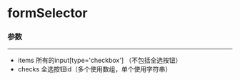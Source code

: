 # formSelector
### 参数
***********
* items
所有的input[type='checkbox'] （不包括全选按钮）
* checks
全选按钮id（多个使用数组，单个使用字符串）
